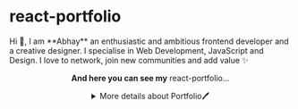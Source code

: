 # react-portfolio


<p>
Hi 👋, I am **Abhay** an enthusiastic and ambitious frontend developer and a creative designer. I specialise in Web Development, JavaScript and Design. I love to network, join new communities and add value ✨

<p align="center"><b> And here you can see my</b> react-portfolio...</p>

<details align="center">
  <summary>More details about Portfolio🖊️</summary>

🔭 I used libraries like : "aos" , "typewriter-effect", "react-icons" , "animate.css", "react-sound"...

<p>I made components like navbar, footer, sound-player, project-display-section, about-me, go-up-btn, message-me-section.
  <h4 align="center" style="color:red">💬Sections:</h4>
<ul type="*" align="center">
  <li><details align="center">
    <summary>Landing Page</summary>
    The landing or home Page has an about section where I used typewriter library to give that typewriter infinte loop effect and then my image and last but not least skill set is displayed.
    </details>
  </li>
  <li><details align="center">
    <summary>Projects Page</summary>
    Welcome to the project page made with React! Here, I am thrilled to showcase three of my projects, each of which has been developed using cutting-edge technologies and with an emphasis on user experience. We've pulled all the data for these projects from our very own API, created with precision and care to ensure the most up-to-date information is available to our users. I  has worked hard to bring you an exceptional viewing experience that's both informative and visually appealing. So, without further ado, let's dive into the world of our projects!
    </details>
  </li>
  <li><details align="center">
    <summary>Contact Page</summary>
    The landing or home Page has an about section where I used typewriter library to give that typewriter infinte loop effect and then my image and last but not least skill set is displayed.
    </details>
  </li>
  <li>✨✨About✨✨</li>
</ul>
  

- 👨‍💻 All of my projects are available at [Portfolio](https://kumarabhay-portfolio.netlify.app/)

- 💬 Ask me about **open source, web development, and community management**

- 📫 Reach me out at **Abhaycbr07@gmail.com**

</details>
</p>
